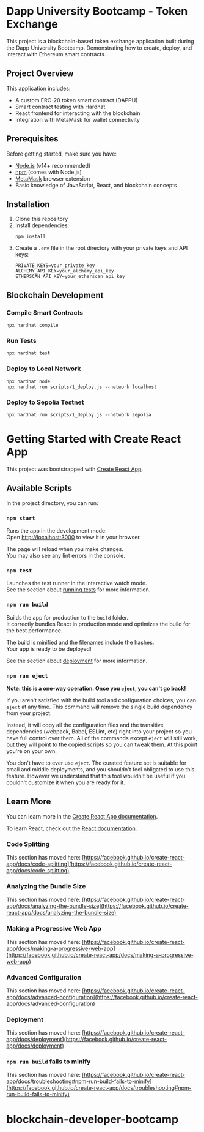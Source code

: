 # Dapp University Bootcamp - Token Exchange

This project is a blockchain-based token exchange application built during the Dapp University Bootcamp.
Demonstrating how to create, deploy, and interact with Ethereum smart contracts.

## Project Overview

This application includes:
- A custom ERC-20 token smart contract (DAPPU)
- Smart contract testing with Hardhat
- React frontend for interacting with the blockchain
- Integration with MetaMask for wallet connectivity

## Prerequisites

Before getting started, make sure you have:
- [Node.js](https://nodejs.org/) (v14+ recommended)
- [npm](https://www.npmjs.com/) (comes with Node.js)
- [MetaMask](https://metamask.io/) browser extension
- Basic knowledge of JavaScript, React, and blockchain concepts

## Installation

1. Clone this repository
2. Install dependencies:
   ```
   npm install
   ```
3. Create a `.env` file in the root directory with your private keys and API keys:
   ```
   PRIVATE_KEYS=your_private_key
   ALCHEMY_API_KEY=your_alchemy_api_key
   ETHERSCAN_API_KEY=your_etherscan_api_key
   ```

## Blockchain Development

### Compile Smart Contracts
```
npx hardhat compile
```

### Run Tests
```
npx hardhat test
```

### Deploy to Local Network
```
npx hardhat node
npx hardhat run scripts/1_deploy.js --network localhost
```

### Deploy to Sepolia Testnet
```
npx hardhat run scripts/1_deploy.js --network sepolia
```

# Getting Started with Create React App

This project was bootstrapped with [Create React App](https://github.com/facebook/create-react-app).

## Available Scripts

In the project directory, you can run:

### `npm start`

Runs the app in the development mode.\
Open [http://localhost:3000](http://localhost:3000) to view it in your browser.

The page will reload when you make changes.\
You may also see any lint errors in the console.

### `npm test`

Launches the test runner in the interactive watch mode.\
See the section about [running tests](https://facebook.github.io/create-react-app/docs/running-tests) for more information.

### `npm run build`

Builds the app for production to the `build` folder.\
It correctly bundles React in production mode and optimizes the build for the best performance.

The build is minified and the filenames include the hashes.\
Your app is ready to be deployed!

See the section about [deployment](https://facebook.github.io/create-react-app/docs/deployment) for more information.

### `npm run eject`

**Note: this is a one-way operation. Once you `eject`, you can't go back!**

If you aren't satisfied with the build tool and configuration choices, you can `eject` at any time. This command will remove the single build dependency from your project.

Instead, it will copy all the configuration files and the transitive dependencies (webpack, Babel, ESLint, etc) right into your project so you have full control over them. All of the commands except `eject` will still work, but they will point to the copied scripts so you can tweak them. At this point you're on your own.

You don't have to ever use `eject`. The curated feature set is suitable for small and middle deployments, and you shouldn't feel obligated to use this feature. However we understand that this tool wouldn't be useful if you couldn't customize it when you are ready for it.

## Learn More

You can learn more in the [Create React App documentation](https://facebook.github.io/create-react-app/docs/getting-started).

To learn React, check out the [React documentation](https://reactjs.org/).

### Code Splitting

This section has moved here: [https://facebook.github.io/create-react-app/docs/code-splitting](https://facebook.github.io/create-react-app/docs/code-splitting)

### Analyzing the Bundle Size

This section has moved here: [https://facebook.github.io/create-react-app/docs/analyzing-the-bundle-size](https://facebook.github.io/create-react-app/docs/analyzing-the-bundle-size)

### Making a Progressive Web App

This section has moved here: [https://facebook.github.io/create-react-app/docs/making-a-progressive-web-app](https://facebook.github.io/create-react-app/docs/making-a-progressive-web-app)

### Advanced Configuration

This section has moved here: [https://facebook.github.io/create-react-app/docs/advanced-configuration](https://facebook.github.io/create-react-app/docs/advanced-configuration)

### Deployment

This section has moved here: [https://facebook.github.io/create-react-app/docs/deployment](https://facebook.github.io/create-react-app/docs/deployment)

### `npm run build` fails to minify

This section has moved here: [https://facebook.github.io/create-react-app/docs/troubleshooting#npm-run-build-fails-to-minify](https://facebook.github.io/create-react-app/docs/troubleshooting#npm-run-build-fails-to-minify)
# blockchain-developer-bootcamp
